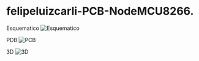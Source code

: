 # felipeluizcarli-PCB-NodeMCU8266.

Esquematico
![Esquematico](https://github.com/felipeluizcarli/felipeluizcarli-PCB-NodeMCU8266./assets/127907269/57e037a3-2273-499f-9999-c81ca9b1c283)

PDB
![PCB](https://github.com/felipeluizcarli/felipeluizcarli-PCB-NodeMCU8266./assets/127907269/42c922bb-691d-4f6f-b818-c3b6354f5791)

3D
![3D](https://github.com/felipeluizcarli/felipeluizcarli-PCB-NodeMCU8266./assets/127907269/157629c2-15b8-4fd7-8d05-72b0ccd841b3)

